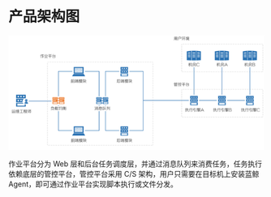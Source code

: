 # 产品架构图

![](../assets/架构图.png)

作业平台分为 Web 层和后台任务调度层，并通过消息队列来消费任务，任务执行依赖底层的管控平台，管控平台采用 C/S 架构，用户只需要在目标机上安装蓝鲸 Agent，即可通过作业平台实现脚本执行或文件分发。
